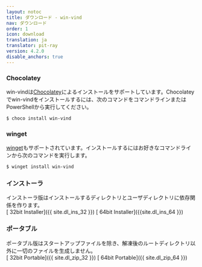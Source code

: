 ```yaml
---
layout: notoc
title: ダウンロード - win-vind
nav: ダウンロード
order: 1
icon: download
translation: ja
translator: pit-ray
version: 4.2.0
disable_anchors: true
---
```



### Chocolatey
win-vindは[Chocolatey](https://chocolatey.org/)によるインストールをサポートしています。Chocolateyでwin-vindをインストールするには、次のコマンドをコマンドラインまたはPowerShellから実行してください。

```sh
$ choco install win-vind
```

### winget
[winget](https://github.com/microsoft/winget-cli)もサポートされています。インストールするにはお好きなコマンドラインから次のコマンドを実行します。
```sh
$ winget install win-vind
```

### インストーラ
インストーラ版はインストールするディレクトリとユーザディレクトリに依存関係を作ります。  
[<span class="site-masthead__button"><i class="fas fa-download"></i>&nbsp;<span>32bit Installer</span></span>]({{ site.dl_ins_32 }})
[<span class="site-masthead__button"><i class="fas fa-download"></i>&nbsp;<span>64bit Installer</span></span>]({{site.dl_ins_64 }})


### ポータブル
ポータブル版はスタートアップファイルを除き、解凍後のルートディレクトリ以外に一切のファイルを生成しません。  
[<span class="site-masthead__button"><i class="fas fa-download"></i>&nbsp;<span>32bit Portable</span></span>]({{ site.dl_zip_32 }})
[<span class="site-masthead__button"><i class="fas fa-download"></i>&nbsp;<span>64bit Portable</span></span>]({{ site.dl_zip_64 }})

<br>

